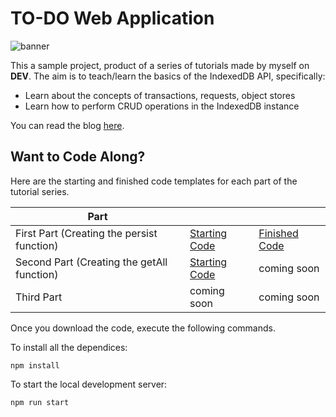 # TO-DO Web Application

![banner](https://github.com/DevTony101/js-todo-app-indexed_db/blob/master/banner.png)

This a sample project, product of a series of tutorials made by myself on **DEV**. The aim is to teach/learn the basics of the IndexedDB API, specifically:

- Learn about the concepts of transactions, requests, object stores
- Learn how to perform CRUD operations in the IndexedDB instance

You can read the blog [here](https://dev.to/devtony101/javascript-building-a-to-do-app-with-the-indexeddb-api-part-1-4382).

## Want to Code Along?
Here are the starting and finished code templates for each part of the tutorial series.

| Part                                       |                                                                                                           |                                                                                                           |
| ------------------------------------------ | --------------------------------------------------------------------------------------------------------- | --------------------------------------------------------------------------------------------------------- |
| First Part (Creating the persist function) | [Starting Code](https://github.com/DevTony101/js-todo-app-indexed_db/releases/tag/starter-code-part-one)  | [Finished Code](https://github.com/DevTony101/js-todo-app-indexed_db/releases/tag/finished-code-part-one) |
| Second Part (Creating the getAll function) | [Starting Code](https://github.com/DevTony101/js-todo-app-indexed_db/releases/tag/starting-code-part-two) | coming soon           |
| Third Part                                 | coming soon                                                                                              | coming soon                                                                                               |

Once you download the code, execute the following commands.

To install all the dependices:
```
npm install
```

To start the local development server:
```
npm run start   
```
